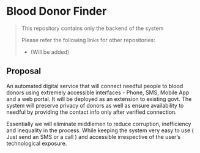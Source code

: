 # Blood Donor Finder

> This repository contains only the backend of the system
>
> Please refer the following links for other repositories:  
> *   (Will be added) 

## Proposal

An automated digital service that will connect needful people to
blood donors using extremely accessible interfaces - Phone, SMS,
Mobile App and a web portal. It will be deployed as an extension 
to existing govt. The system will preserve privacy of donors as 
well as ensure availability to needful by providing the contact 
info only after verified connection.


Essentially we will eliminate middlemen to reduce corruption, 
inefficiency and inequality in the process. While keeping the 
system very easy to use ( Just send an SMS or a call ) and 
accessible irrespective of the user’s technological exposure.

